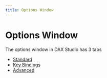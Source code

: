 ```yaml
---
title: Options Window
---
```


# Options Window

The options window in DAX Studio has 3 tabs
* [Standard](../options-window-standard)
* [Key Bindings](../options-window-key-bindings)
* [Advanced](../options-window-advanced)
